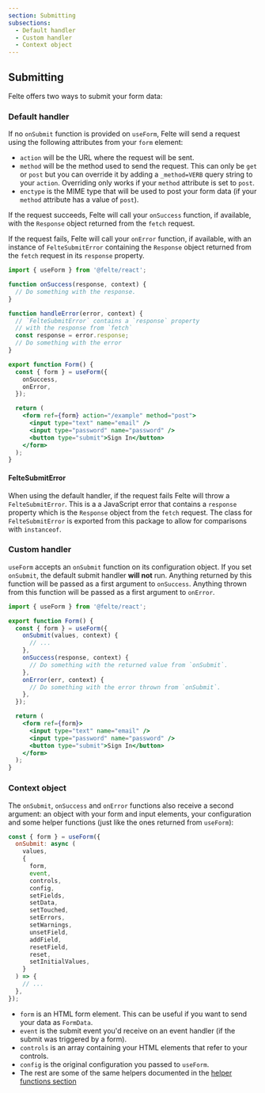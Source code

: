 ```yaml
---
section: Submitting
subsections:
  - Default handler
  - Custom handler
  - Context object
---
```


## Submitting

Felte offers two ways to submit your form data:

### Default handler

If no `onSubmit` function is provided on `useForm`, Felte will send a request using the following attributes from your `form` element:

- `action` will be the URL where the request will be sent.
- `method` will be the method used to send the request. This can only be `get` or `post` but you can override it by adding a `_method=VERB` query string to your `action`. Overriding only works if your `method` attribute is set to `post`.
- `enctype` is the MIME type that will be used to post your form data (if your `method` attribute has a value of `post`).

If the request succeeds, Felte will call your `onSuccess` function, if available, with the `Response` object returned from the `fetch` request.

If the request fails, Felte will call your `onError` function, if available, with an instance of `FelteSubmitError` containing the `Response` object returned from the `fetch` request in its `response` property.

```jsx
import { useForm } from '@felte/react';

function onSuccess(response, context) {
  // Do something with the response.
}

function handleError(error, context) {
  // `FelteSubmitError` contains a `response` property
  // with the response from `fetch`
  const response = error.response;
  // Do something with the error
}

export function Form() {
  const { form } = useForm({
    onSuccess,
    onError,
  });

  return (
    <form ref={form} action="/example" method="post">
      <input type="text" name="email" />
      <input type="password" name="password" />
      <button type="submit">Sign In</button>
    </form>
  );
}
```

#### FelteSubmitError

When using the default handler, if the request fails Felte will throw a `FelteSubmitError`. This is a a JavaScript error that contains a `response` property which is the `Response` object from the `fetch` request. The class for `FelteSubmitError` is exported from this package to allow for comparisons with `instanceof`.

### Custom handler

`useForm` accepts an `onSubmit` function on its configuration object. If you set `onSubmit`, the default submit handler **will not** run. Anything returned by this function will be passed as a first argument to `onSuccess`. Anything thrown from this function will be passed as a first argument to `onError`.

```jsx
import { useForm } from '@felte/react';

export function Form() {
  const { form } = useForm({
    onSubmit(values, context) {
      // ...
    },
    onSuccess(response, context) {
      // Do something with the returned value from `onSubmit`.
    },
    onError(err, context) {
      // Do something with the error thrown from `onSubmit`.
    },
  });

  return (
    <form ref={form}>
      <input type="text" name="email" />
      <input type="password" name="password" />
      <button type="submit">Sign In</button>
    </form>
  );
}
```

### Context object

The `onSubmit`, `onSuccess` and `onError` functions also receive a second argument: an object with your form and input elements, your configuration and some helper functions (just like the ones returned from `useForm`):

```js
const { form } = useForm({
  onSubmit: async (
    values,
    {
      form,
      event,
      controls,
      config,
      setFields,
      setData,
      setTouched,
      setErrors,
      setWarnings,
      unsetField,
      addField,
      resetField,
      reset,
      setInitialValues,
    }
  ) => {
    // ...
  },
});
```

- `form` is an HTML form element. This can be useful if you want to send your data as `FormData`.
- `event` is the submit event you'd receive on an event handler (if the submit was triggered by a form).
- `controls` is an array containing your HTML elements that refer to your controls.
- `config` is the original configuration you passed to `useForm`.
- The rest are some of the same helpers documented in the [helper functions section](/docs/react/helper-functions)
